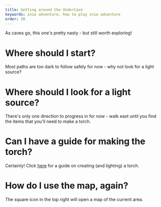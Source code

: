 ```yaml
---
title: Getting around the UnderCave
keywords: zniw adventure, how to play zniw adventure
order: 30
---
```


As caves go, this one's pretty nasty - but still worth exploring!

# Where should I start?
Most paths are too dark to follow safely for now - why not look for a light source?

# Where should I look for a light source?
There's only one direction to progress in for now - walk east until you find the items that you'll need to make a torch.

# Can I have a guide for making the torch?
Certainly! Click [here](torch.md) for a guide on creating (and lighting) a torch.

# How do I use the map, again?
The square icon in the top right will open a map of the current area.